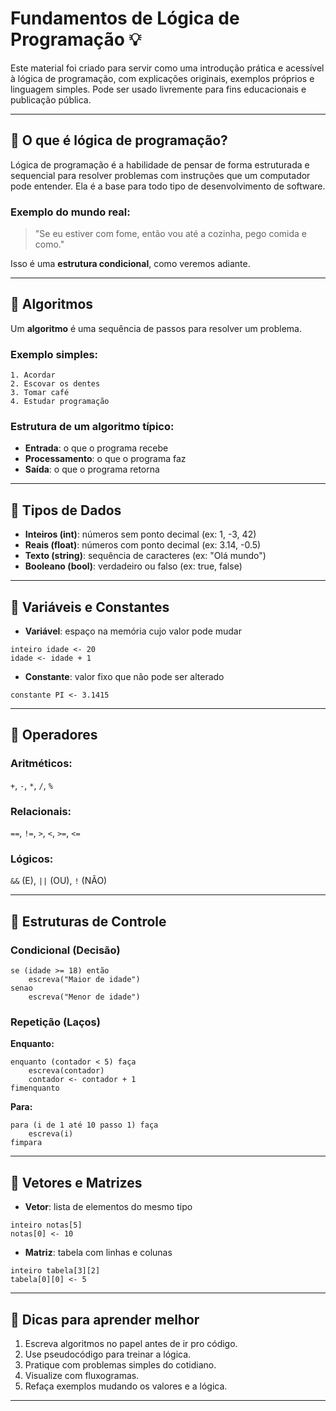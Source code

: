 # Fundamentos de Lógica de Programação 💡

Este material foi criado para servir como uma introdução prática e acessível à lógica de programação, com explicações originais, exemplos próprios e linguagem simples. Pode ser usado livremente para fins educacionais e publicação pública.

---

## 🧠 O que é lógica de programação?

Lógica de programação é a habilidade de pensar de forma estruturada e sequencial para resolver problemas com instruções que um computador pode entender. Ela é a base para todo tipo de desenvolvimento de software.

### Exemplo do mundo real:
> "Se eu estiver com fome, então vou até a cozinha, pego comida e como."

Isso é uma **estrutura condicional**, como veremos adiante.

---

## 🔢 Algoritmos

Um **algoritmo** é uma sequência de passos para resolver um problema.

### Exemplo simples:
```text
1. Acordar
2. Escovar os dentes
3. Tomar café
4. Estudar programação
```

### Estrutura de um algoritmo típico:
- **Entrada**: o que o programa recebe
- **Processamento**: o que o programa faz
- **Saída**: o que o programa retorna

---

## 🔡 Tipos de Dados

- **Inteiros (int)**: números sem ponto decimal (ex: 1, -3, 42)
- **Reais (float)**: números com ponto decimal (ex: 3.14, -0.5)
- **Texto (string)**: sequência de caracteres (ex: "Olá mundo")
- **Booleano (bool)**: verdadeiro ou falso (ex: true, false)

---

## 🧩 Variáveis e Constantes

- **Variável**: espaço na memória cujo valor pode mudar
```portugol
inteiro idade <- 20
idade <- idade + 1
```

- **Constante**: valor fixo que não pode ser alterado
```portugol
constante PI <- 3.1415
```

---

## 🧮 Operadores

### Aritméticos:
`+`, `-`, `*`, `/`, `%`

### Relacionais:
`==`, `!=`, `>`, `<`, `>=`, `<=`

### Lógicos:
`&&` (E), `||` (OU), `!` (NÃO)

---

## 🔁 Estruturas de Controle

### Condicional (Decisão)
```portugol
se (idade >= 18) então
    escreva("Maior de idade")
senao
    escreva("Menor de idade")
```

### Repetição (Laços)

**Enquanto:**
```portugol
enquanto (contador < 5) faça
    escreva(contador)
    contador <- contador + 1
fimenquanto
```

**Para:**
```portugol
para (i de 1 até 10 passo 1) faça
    escreva(i)
fimpara
```

---

## 🧠 Vetores e Matrizes

- **Vetor**: lista de elementos do mesmo tipo
```portugol
inteiro notas[5]
notas[0] <- 10
```

- **Matriz**: tabela com linhas e colunas
```portugol
inteiro tabela[3][2]
tabela[0][0] <- 5
```

---

## 🚀 Dicas para aprender melhor

1. Escreva algoritmos no papel antes de ir pro código.
2. Use pseudocódigo para treinar a lógica.
3. Pratique com problemas simples do cotidiano.
4. Visualize com fluxogramas.
5. Refaça exemplos mudando os valores e a lógica.

---
